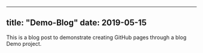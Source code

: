 
---
title: "Demo-Blog"
date: 2019-05-15
---

This is a blog post to demonstrate creating GitHub pages through a blog Demo project. 

